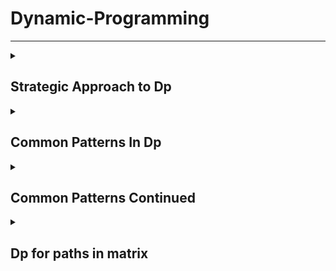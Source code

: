 # Dynamic-Programming

***
<details>
  <summary markdown="span"><strong><h2>Strategic Approach to Dp</h2></strong> </summary>

<details>
  <summary markdown="span">Framework for DP Problems </summary>

<h5> Framework for DP Problems<h5>
In this section, we're going to talk about a framework for solving DP problems. This framework is applicable to nearly every DP problem and provides a clear step-by-step approach to developing DP algorithms.

> For this article's explanation, we're going to use the problem [Climbing Stairs](https://leetcode.com/problems/climbing-stairs/) as an example, with a top-down (recursive) implementation. Take a moment to read the problem description and understand what the problem is asking.

Before we start, we need to first define a term: **state**. In a DP problem, a state is a set of variables that can sufficiently describe a scenario. These variables are called state variables, and we only care about relevant ones. For example, to describe every scenario in Climbing Stairs, there is only 1 relevant state variable, the current step we are on. We can denote this with an integer \text{i}i. If \text{i = 6}i = 6, that means that we are describing the state of being on the 6th step. Every unique value of \text{i}i represents a unique state.

> You might be wondering what "relevant" means here. Picture this problem in real life: you are on a set of stairs, and you want to know how many ways there are to climb to say, the 10th step. We're definitely interested in what step you're currently standing on. However, we aren't interested in what color your socks are. You could certainly include sock color as a state variable. Standing on the 8th step wearing green socks is a different state than standing on the 8th step wearing red socks. However, changing the color of your socks will not change the number of ways to reach the 10th step from your current position. Thus the color of your socks is an **irrelevant** variable. In terms of figuring out how many ways there are to climb the set of stairs, the only relevant variable is what stair you are currently on.



#### The Framework
To solve a DP problem, we need to combine 3 things:

1. **A function or data structure that will compute/contain the answer to the problem for every given state.**

For Climbing Stairs, let's say we have an function \text{dp}dp where \text{dp(i)}dp(i) returns the number of ways to climb to the i^{th}i 
th
  step. Solving the original problem would be as easy as \text{return dp(n)}return dp(n).

How did we decide on the design of the function? The problem is asking "How many distinct ways can you climb to the top?", so we decide that the function will represent how many distinct ways you can climb to a certain step - literally the original problem, but generalized for a given state.

> Typically, top-down is implemented with a recursive function and hash map, whereas bottom-up is implemented with nested for loops and an array. When designing this function or array, we also need to decide on state variables to pass as arguments. This problem is very simple, so all we need to describe a state is to know what step we are currently on \text{i}i. We'll see later that other problems have more complex states.

2. **A recurrence relation to transition between states.**

A recurrence relation is an equation that relates different states with each other. Let's say that we needed to find how many ways we can climb to the 30th stair. Well, the problem states that we are allowed to take either 1 or 2 steps at a time. Logically, that means to climb to the 30th stair, we arrived from either the 28th or 29th stair. Therefore, the number of ways we can climb to the 30th stair is equal to the number of ways we can climb to the 28th stair plus the number of ways we can climb to the 29th stair.

The problem is, we don't know how many ways there are to climb to the 28th or 29th stair. However, we can use the logic from above to define a recurrence relation. In this case, \text{dp(i) = dp(i - 1) + dp(i - 2)}dp(i) = dp(i - 1) + dp(i - 2). As you can see, information about some states gives us information about other states.

> Upon careful inspection, we can see that this problem is actually the Fibonacci sequence in disguise! This is a very simple recurrence relation - typically, finding the recurrence relation is the most difficult part of solving a DP problem. We'll see later how some recurrence relations are much more complicated, and talk through how to derive them.

3. **Base cases, so that our recurrence relation doesn't go on infinitely.**

The equation \text{dp(i) = dp(i - 1) + dp(i - 2)}dp(i) = dp(i - 1) + dp(i - 2) on its own will continue forever to negative infinity. We need base cases so that the function will eventually return an actual number.

Finding the base cases is often the easiest part of solving a DP problem, and just involves a little bit of logical thinking. When coming up with the base case(s) ask yourself: What state(s) can I find the answer to without using dynamic programming? In this example, we can reason that there is only 1 way to climb to the first stair (1 step once), and there are 2 ways to climb to the second stair (1 step twice and 2 steps once). Therefore, our base cases are \text{dp(1) = 1}dp(1) = 1 and \text{dp(2) = 2}dp(2) = 2.

> We said above that we don't know how many ways there are to climb to the 28th and 29th stairs. However, using these base cases and the recurrence relation from step 2, we can figure out how many ways there are to climb to the 3rd stair. With that information, we can find out how many ways there are to climb to the 4th stair, and so on. Eventually, we will know how many ways there are to climb to the 28th and 29th stairs.


#### Example Implementations
Here is a basic top-down implementation using the 3 components from the framework:

<p align="center">
  <img src="images/code.jpeg" align = "center" width="500" height="200" />
</p>
Do you notice something missing from the code? We haven't memoized anything! The code above has a time complexity of O(2^n)O(2 
n
 ) because every call to \text{dp}dp creates 2 more calls to \text{dp}dp. If we wanted to find how many ways there are to climb to the 250th step, the number of operations we would have to do is approximately equal to the number of atoms in the universe.

In fact, without the memoization, this isn't actually dynamic programming - it's just basic recursion. Only after we optimize our solution by adding memoization to avoid repeated computations can it be called DP. As explained in chapter 1, memoization means caching results from function calls and then referring to those results in the future instead of recalculating them. This is usually done with a hashmap or an array.

<p align="center">
  <img src="images/Image 7-24-22 at 11.46 PM.jpg" align = "center" width="600" height="300" />
</p>

With memoization, our time complexity drops to O(n)O(n) - astronomically better, literally.

> You may notice that a hashmap is overkill for caching here, and an array can be used instead. This is true, but using a hashmap isn't necessarily bad practice as some DP problems will require one, and they're hassle-free to use as you don't need to worry about sizing an array correctly. Furthermore, when using top-down DP, some problems do not require us to solve every single subproblem, in which case an array may use more memory than a hashmap.

We just talked a whole lot about top-down, but what about bottom-up? Everything is pretty much the same, except we will start from our base cases and iterate up to our final answer. As stated before, bottom-up implementations usually use an array, so we will use an array \text{dp}dp where \text{dp[i]}dp[i] represents the number of ways to climb to the i^{th}i 
th step.

<p align="center">
  <img src="images/Image 7-24-22 at 11.50 PM.jpg" align = "center" width="600" height="300" />
</p>

> Notice that the implementation still follows the framework exactly - the framework holds for both top-down and bottom-up implementations.


#### To Summarize
With DP problems, we can use logical thinking to find the answer to the original problem for certain inputs, in this case we reason that there is 1 way to climb to the first stair and 2 ways to climb to the second stair. We can then use a recurrence relation to find the answer to the original problem for any state, in this case for any stair number. Finding the recurrence relation involves thinking about how moving from one state to another changes the answer to the problem.

This is the essence of dynamic programming. Here's a quick animation for Climbing Stairs:

<p align="center">
  <img src="images/BeFunky-collage.jpg" align = "center" />
</p>
</details>

<details>
  <summary markdown="span">Example 198 House Robber</summary>

<h5> Example 198 House Robber<h5>

> This is the first of 6 articles where we will use a framework to work through example DP problems. The framework provides a blueprint to solve DP problems, but when you are just starting to learn DP, deriving some of the logic yourself may be difficult. The objective of these articles is to talk through how to use the framework to work through each problem, and our goal is that, by the end of this, you will be able to independently tackle most DP problems using this framework.

In this article, we will be looking at the [House Robber](https://leetcode.com/problems/house-robber/) problem. In an earlier section of this explore card, we talked about how House Robber fits the characteristics of a DP problem. It's asking for the maximum of something, and our current decisions will affect which options are available for our future decisions. Let's see how we can use the framework to develop an algorithm for this problem.

1. A **function or array** that answers the problem for a given state

First, we need to decide on state variables. As a reminder, state variables should be fully capable of describing a scenario. Imagine if you had this scenario in real life - you're a robber and you have a lineup of houses. If you are at one of the houses, the only variable you would need to describe your situation is an integer - the index of the house you are currently at. Therefore, the only state variable is an integer, say i, that indicates the index of a house.

> If the problem had an added constraint such as "you are only allowed to rob up to k houses", then \text{k}k would be another necessary state variable. This is because being at, say house 4 with 3 robberies left is different than being at house 4 with 5 robberies left.

> You may be wondering - why don't we include a state variable that is a boolean indicating if we robbed the previous house or not? We certainly could include this state variable, but we can develop our recurrence relation in a way that makes it unnecessary. Building an intuition for this is difficult at first, but it becomes easier with practice.

The problem is asking for "the maximum amount of money you can rob". Therefore, we would use either a function \text{dp(i)}dp(i) that returns the maximum amount of money you can rob up to and including house \text{i}i, or an array \text{dp}dp where \text{dp[i]}dp[i] represents the maximum amount of money you can rob up to and including house \text{i}i.

This means that after all the subproblems have been solved, \text{dp[i]}dp[i] and \text{dp(i)}dp(i) both return the answer to the original problem for the subarray of \text{nums}nums that spans 00 to \text{i}i inclusive. To solve the original problem, we will just need to return \text{dp[nums.length - 1]}dp[nums.length - 1] or \text{dp(nums.length - 1)}dp(nums.length - 1), depending if we do bottom-up or top-down.

2. A **recurrence relation** to transition between states

> For this part, let's assume we are using a top-down (recursive function) approach. Note that the top-down approach is closer to our natural way of thinking and it is generally easier to think of the recurrence relation if we start with a top-down approach.

Next, we need to find a recurrence relation, which is typically the hardest part of the problem. For any recurrence relation, a good place to start is to think about a general state (in this case, let's say we're at the house at index \text{i}i), and use information from the problem description to think about how other states relate to the current one.

If we are at some house, logically, we have 2 options: we can choose to rob this house, or we can choose to not rob this house.
  1. If we decide not to rob the house, then we don't gain any money. Whatever money we had from the previous house is how much money we will have at this house - which is \text{dp(i - 1)}dp(i - 1).
  2. If we decide to rob the house, then we gain \text{nums[i]}nums[i] money. However, this is only possible if we did not rob the previous house. This means the money we had when arriving at this house is the money we had from the previous house without robbing it, which would be however much money we had 2 houses ago, \text{dp(i - 2)}dp(i - 2). After robbing the current house, we will have \text{dp(i - 2) + nums[i]}dp(i - 2) + nums[i] money.
From these two options, we always want to pick the one that gives us maximum profits. Putting it together, we have our recurrence relation: \text{dp(i)} = \max(\text{dp(i - 1), dp(i - 2) + nums[i]})dp(i)=max(dp(i - 1), dp(i - 2) + nums[i]) .

3. **Base cases**

The last thing we need is base cases so that our recurrence relation knows when to stop. The base cases are often found from clues in the problem description or found using logical thinking. In this problem, if there is only one house, then the most money we can make is by robbing the house (the alternative is to not rob the house). If there are only two houses, then the most money we can make is by robbing the house with more money (since we have to choose between them). Therefore, our base cases are:

  1. \text{dp(0) = nums[0]}dp(0) = nums[0]
  2. \text{dp(1)} = \max( \text{nums[0], nums[1]})dp(1)=max(nums[0], nums[1])


#### Top-down Implementation
Now that we have established all 3 parts of the framework, let's put it together for the final result. Remember: we need to memoize the function!

<p align="center">
  <img src="images/house robber top-down.jpg" align = "center" width="600" height="300" />
</p>


#### Bottom-up Implementation
Here's the bottom-up approach: everything is the same, except that we use an array instead of a hash map and we iterate using a for-loop instead of using recursion.

<p align="center">
  <img src="images/house robber bottom-up.jpg" align = "center"  width="600" height="300"/>
</p>

For both implementations, the time and space complexity is O(n)O(n). We'll talk about time and space complexity of DP algorithms in depth at the end of this chapter. Here's an animation that shows the algorithm in action:

<p align="center">
  <img src="images/house robber animation.jpg" align = "center" />
</p>



  </details>

<details>
  <summary markdown="span">Multidimensional DP</summary>

<h5> Multidimensional DP<h5>


The dimensions of a DP algorithm refer to the number of state variables used to define each state. So far all the algorithms we have looked at required only one state variable - therefore they are one-dimensional. In this section, we're going to talk about problems that require multiple dimensions.
Typically, the more dimensions a DP problem has, the more difficult it is to solve. Two-dimensional problems are common, and sometimes a problem might even require five dimensions. The good news is, the framework works regardless of the number of dimensions.
The following are common things to look out for in DP problems that require a state variable:

1. An index along with some input. This is usually used if an input is given as an array or string. This has been the sole state variable for all the problems that we've looked at so far, and it has represented the answer to the problem if the input was considered only up to that index - for example, if the input is 
nums = [0, 1, 2, 3, 4, 5, 6], then dp(4) would represent the answer to the problem for the input nums = [0, 1, 2, 3, 4].
2. A second index along with some input. Sometimes, you need two index state variables, say i and j. In some questions, these variables represent the answer to the original problem if you considered the input starting at index i and ending at index j. Using the same example above, dp(1, 3) would solve the problem for the input nums = [1, 2, 3], if the original input was [0, 1, 2, 3, 4, 5, 6].
3. Explicit numerical constraints given in the problem. For example, "you are only allowed to complete k transactions", or "you are allowed to break up to k obstacles", etc.
4. Variables that describe statuses in a given state. For example "true if currently holding a key, false if not", "currently holding k packages" etc.
5. Some sort of data like a tuple or bitmask used to indicate things being "visited" or "used". For example, "bitmask is a mask where the i^{th}bit indicates if the i^{th} city has been visited". Note that mutable data structures like arrays cannot be used - typically, only immutable data structures like numbers and strings can be hashed, and therefore memoized.

Multi-dimensional problems make us think harder about deciding what our function or array will represent, as well as what the recurrence relation should look like. In the next article, we'll walk through another example using the framework with a 2D DP problem.

### Top-down to Bottom-up

As we've said in the previous chapter, usually a top-down algorithm is easier to implement than the equivalent bottom-up algorithm. With that being said, it is useful to know how to take a completed top-down algorithm and convert it to bottom-up. There's a number of reasons for this: first, in an interview, if you solve a problem with top-down, you may be asked to rewrite your solution in an iterative manner (using bottom-up) instead. Second, as we mentioned before, bottom-up usually is more efficient than top-down in terms of runtime.

#### Steps to convert top-down into bottom-up

1. Start with a completed top-down implementation.

2. Initialize an array dp that is sized according to your state variables. For example, let's say the input to the problem was an array nums and an integer k that represents the maximum number of actions allowed. Your array dp would be 2D with one dimension of length nums.length and the other of length k. The values should be initialized as some default value opposite of what the problem is asking for. For example, if the problem is asking for the maximum of something, set the values to negative infinity. If it is asking for the minimum of something, set the values to infinity.

3. Set your base cases, same as the ones you are using in your top-down function. Recall in House Robber, 
dp(0) = nums[0] and dp(1) = max(nums[0], nums[1]). In bottom-up, dp[0] = nums[0] and dp[1] = max(nums[0], nums[1]).

4. Write a for-loop(s) that iterate over your state variables. If you have multiple state variables, you will need nested for-loops. These loops should start iterating from the base cases.

5. Now, each iteration of the inner-most loop represents a given state, and is equivalent to a function call to the same state in top-down. Copy the logic from your function into the for-loop and change the function calls to accessing your array. All dp(...) changes into dp[...].

We're done! dp is now an array populated with the answer to the original problem for all possible states. Return the answer to the original problem, by changing return dp(...) to return dp[...].

Let's try a quick example using the House Robber code from before. Here's a completed top-down solution:

<p align="center">
  <img src="images/Screen Shot 2022-07-25 at 10.51.29 AM.png" align = "center"  width="600" height="300"/>
</p>

First, we initialize an array dp sized according to our state variables. Our only state variable is 
i which can take n values.

<p align="center">
  <img src="images/Screen Shot 2022-07-25 at 10.51.40 AM.png" align = "center"  width="600" height="100"/>
</p>


Second, we should set our base cases. dp[0] = nums[0] and dp[1] = max(nums[0], nums[1]). To avoid index out of bounds, we should also just return 
nums[0] if theres only one house.

<p align="center">
  <img src="images/Screen Shot 2022-07-25 at 10.51.48 AM.png" align = "center"  width="600" height="250"/>
</p>

Next, write a for-loop to iterate over the state variables, starting from the base cases.
<p align="center">
  <img src="images/Screen Shot 2022-07-25 at 10.52.06 AM.png" align = "center"  width="600" height="250"/>
</p>


Lastly, copy the recurrence relation over from the top-down solution and put it in the for-loop. Return 
dp[n - 1].
<p align="center">
  <img src="images/Screen Shot 2022-07-25 at 10.52.15 AM.png" align = "center"  width="600" height="250"/>
</p>
  </details>
<details>
  <summary markdown="span">Example 1770 Maximum Score from Performing Multiplication Operations</summary>

<h5>Example 1770 Maximum Score from Performing Multiplication Operations<h5>

> For this problem, we will again start by looking at a top-down approach.
In this article, we're going to be looking at the problem [Maximum Score from Performing Multiplication Operations](https://leetcode.com/problems/maximum-score-from-performing-multiplication-operations/). We can tell this is a DP problem because it is asking for a maximum score, and every time we choose to use a number from nums, it affects all future possibilities. Let's solve this problem with the framework:

1. A function or array that answers the problem for a given state

> In the following discussion, we will use 0-index, since it is more convienient for thinking and coding.

Since we're doing top-down, we need to decide on two things for our function dp. What state variables we need to pass to it, and what it will return. We are given two input arrays: nums and multipliers. The problem says we need to do m operations, and on the ith operation, we gain score equal to multipliers[i] times a number from either the left or right end of nums, which we remove after the operation. That means we need to know 3 things for each operation:

  1. How many operations have we done so far; this tells us what number from multipliers we will be using?
  2. The index of the leftmost number remaining in nums.
  3. The index of the rightmost number remaining in nums.
 
We can use one state variable, i, to indicate how many operations we have done so far, which means multipliers[i] is the current multiplier to be used. For the leftmost number remaining in nums, we can use another state variable, left, that indicates how many left operations we have done so far. If we have done, say 3 left operations, if we were to do another left operation we would use nums[3]. We can say the same thing for the rightmost remaining number - let's use a state variable right that indicates how many right operations we have done so far.

It may seem like we need all 3 of these state variables, but we can formulate an equation for one of them using the other two. If we know how many elements we have picked from the leftside, left, and we know how many elements we have picked in total,i, then we know that we must have picked i - left elements from the rightside. The original length of nums is n, which means the index of the rightmost element is right = n - 1 - (i - left). Therefore, we only need 2 state variables: i and left, and we can calculate right inside the function.

Now that we have our state variables, what should our function return? The problem is asking for the maximum score from some number of operations, so let's have our function dp(i, left) return the maximum possible score if we have already done i total operations and used left numbers from the left side. To answer the original problem, we should return dp(0, 0).

<p align="center">
  <img src="images/Screen Shot 2022-07-25 at 11.03.18 AM.png" align = "center"  width="600" height="250"/>
</p>

<p align="center">
  <img src="images/Screen Shot 2022-07-25 at 11.03.26 AM.png" align = "center"  width="600" height="250"/>
</p>

<p align="center">
  <img src="images/Screen Shot 2022-07-25 at 11.03.35 AM.png" align = "center"  width="600" height="250"/>
</p>

2. A recurrence relation to transition between states

At each state, we have to perform an operation. As stated in the problem description, we need to decide whether to take from the left end (
nums[left]) or the right end (nums[right]) of the current nums. Then we need to multiply the number we choose by multipliers[i], add this value to our score, and finally remove the number we chose from nums. For implementation purposes, "removing" a number from nums means incrementing our state variables 
i and left so that they point to the next two left and right numbers.

Let mult=multipliers[i] and right = nums.length - 1 - (i - left). The only decision we have to make is whether to take from the left or right of nums.

* If we choose left, we gain mult⋅nums[left] points from this operation. Then, the next operation will occur at (i + 1, left + 1). i gets incremented at every operation because it represents how many operations we have done, and left gets incremented because it represents how many left operations we have done. Therefore, our total score is mult⋅nums[left] + dp(i + 1, left + 1).
* If we choose right, we gain mult⋅nums[right] points from this operation. Then, the next operation will occur at (i + 1, left). Therefore, our total score is mult⋅nums[right] + dp(i + 1, left).
Since we want to maximize our score, we should choose the side that gives more points. This gives us our recurrence relation:

dp(i, left)=max(mult⋅nums[left]+dp(i + 1, left + 1), mult⋅nums[right]+dp(i + 1, left))

Where mult⋅nums[left]+dp(i + 1, left + 1) represents the points we gain by taking from the left end of nums plus the maximum points we can get from the remaining nums array and mult⋅nums[right]+dp(i + 1, left) represents the points we gain by taking from the right end of nums plus the maximum points we can get from the remaining nums array.

3. Base cases

The problem statement says that we need to perform m operations. When i equals m, that means we have no operations left. Therefore, we should return 0.



#### Top-down Implementation

Let's put the 3 parts of the framework together for a solution to the problem.

Protip: for Python, the [functools](https://docs.python.org/3/library/functools.html) module provides super handy tools that automatically memoize a function for us. We're going to use the @lru_cache decorator in the Python implementation.

> If you find yourself needing to memoize a function in an interview and you're using Python, check with your interviewer if using modules like functools is OK.
This particular problem happens to have very tight time limits. For Java, instead of using a hashmap for the memoization, we will use a 2D array. For Python, we're going to limit our cache size to 2000.

<p align="center">
  <img src="images/BeFunky-collage (2).jpg" align = "center"  width="800" height="500"/>
</p>


#### Bottom-up Implementation

In the bottom-up implementation, the array works the same way as the function from top-down. dp[i][left] represents the max score possible if i operations have been performed and left operations have been performed.

Earlier in the explore card, we learned that while bottom-up is typically faster than top-down, it is often harder to implement. This is because the order in which we iterate needs to be precise. You'll see in the implementations below that we use the same math to calculate right, and the same recurrence relation but we need to iterate backwards starting from m (because the base case happens when i equals m). We also need to initialize dp with one extra row so that we don't go out of bounds in the first iteration of the outer loop.

<p align="center">
  <img src="images/Screen Shot 2022-07-25 at 11.11.04 AM.png" align = "center"  width="600" height="300"/>
</p>

The time and space complexity of both implementations is O(m^2) where m is the length of multipliers. We will talk about more in depth about time and space complexity at the end of this chapter.
  </details>
  
 <details>
  <summary markdown="span">Time and Space Complexity</summary>

  <h5> Time and Space Complexity<h5>

  Finding the time and space complexity of a dynamic programming algorithm may sound like a daunting task. However, this task is usually not as difficult as it sounds. Furthermore, justifying the time and space complexity in an explanation is relatively simple as well. One of the main points with DP is that we never repeat calculations, whether by tabulation or memoization, we only compute a state once. Because of this, the time complexity of a DP algorithm is directly tied to the number of possible states.

  If computing each state requires F time, and there are n possible states, then the time complexity of a DP algorithm is O(n⋅F). With all the problems we have looked at so far, computing a state has just been using a recurrence relation equation, which is O(1). Therefore, the time complexity has just been equal to the number of states. To find the number of states, look at each of your state variables, compute the number of values each one can represent, and then multiply all these numbers together.

  Let's say we had 3 state variables: i, k, and holding for some made up problem. i is an integer used to keep track of an index for an input array nums, 
  k is an integer given in the input which represents the maximum actions we can do, and holding is a boolean variable. What will the time complexity be for a DP algorithm that solves this problem? Let n = nums.length and K be the maximum actions possible given in the input. i can be from 0 to 
  nums.length, k can be from 0 to K, and holding }can be true or false. Therefore, there are n⋅K⋅2 states. If computing each state is O(1), then the time complexity will be O(n⋅K⋅2)=O(n⋅K).

  Whenever we compute a state, we also store it so that we can refer to it in the future. In bottom-up, we tabulate the results, and in top-down, states are memoized. Since we store states, the space complexity is equal to the number of states. That means that in problems where calculating a state is O(1), the time and space complexity are the same. In many DP problems, there are optimizations that can improve both complexities - we'll talk about this later.
  </details>
</details>
 
   
   
   
   
   
   
   
   
   
<details>
  <summary markdown="span"><strong><h2>Common Patterns In Dp</h2></strong> </summary>
<details>
  <summary markdown="span"><strong>Iteration in the recurrence relation</strong></summary>
          In all the problems we have looked at so far, the recurrence relation is a static equation - it never changes. Recall Min Cost Climbing Stairs. The recurrence relation was:
dp(i)=min(dp(i - 1) + cost[i - 1], dp(i - 2) + cost[i - 2])

because we are only allowed to climb 1 or 2 steps at a time. What if the question was rephrased so that we could take up to 
k steps at a time? The recurrence relation would become dynamic - it would be:
dp(i)=min(dp(j) + cost[j]) for all (i - k)≤j<i

We would need iteration in our recurrence relation.

This is a common pattern in DP problems, and in this chapter, we're going to take a look at some problems using the framework where this pattern is applicable. While iteration usually increases the difficulty of a DP problem, particularly with bottom-up implementations, the idea isn't too complicated. Instead of choosing from a static number of options, we usually add a for-loop to iterate through a dynamic number of options and choose the best one.


</details>
  
<details>
  <summary markdown="span"><strong>Example 1335 Minimum Difficulty of a Job Schedul</strong> </summary>
  
  
>  We'll start with a top-down approach.


In this article, we'll be using the framework to solve [Minimum Difficulty of a Job Schedule](https://leetcode.com/problems/minimum-difficulty-of-a-job-schedule/). We can tell this is a problem where Dynamic Programming can be used because we are asked for the minimum of something, and deciding how many jobs to do on a given day affects the jobs we can do on all future days. Let's start solving:

1. A function that answers the problem for a given state

Let's first decide on state variables. What decisions are there to make, and what information do we need to make these decisions? Reading the problem description carefully, there are d total days, and on each day we need to complete some number of jobs. By the end of the d days, we must have finished all jobs (in the given order). Therefore, we can see that on each day, we need to decide how many jobs to take.

* Let's use one state variable i, where i is the index of the first job that will be done on the current day.

* Let's use another state variable day, where day indicates what day it currently is.

The problem is asking for the minimum difficulty, so let's have a function dp(i, day) that returns the minimum difficulty of a job schedule which starts on the ith job and day. To solve the original problem, we will just return dp(0, 1), since we start on the first day with no jobs done yet.
  
<p align="center">
  <img src="images/Screen Shot 2022-07-26 at 6.50.51 AM.png" align = "center"  width="600" height="200"/>
</p>
  
<p align="center">
  <img src="images/Screen Shot 2022-07-26 at 6.51.00 AM.png" align = "center"  width="600" height="200"/>
</p>

2. A recurrence relation to transition between states

At each state, we are on day and need to do job i. Then, we can choose to do a few more jobs. How many more jobs are we allowed to do? The problem says that we need to do at least one job per day. This means we must leave at least d - day jobs so that all the future days have at least one job that can be scheduled on that day. If n is the total number of jobs, jobDifficulty.length, that means from any given state (i, day), we are allowed to do the jobs from index i up to but not including index n - (d - day).

We should try all the options for a given day - try doing only one job, then two jobs, etc. until we can't do any more jobs. The best option is the one that results in the easiest job schedule.

The difficulty of a given day is the most difficult job that we did that day. Since the jobs have to be done in order, if we are trying all the jobs we are allowed to do on that day (iterating through them), then we can use a variable hardest to keep track of the difficulty of the hardest job done today. If we choose to do jobs up to the jth job (inclusive), where i≤j<n - (d - day) (as derived above), then that means on the next day, we start with the 
(j+1)th job. Therefore, our total difficulty is hardest + dp(j + 1, day + 1). This gives us our scariest recurrence relation so far: 

dp(i, day) = min(hardest + dp(j + 1, day + 1)) for all i≤j<n - (d - day),where 
  
hardest = max(jobDifficulty[k]) for all i≤k≤j.

The codified recurrence relation is a scary one to look at for sure. However, it is easier to understand when we break it down bit by bit. On each day, we try all the options - do only one job, then two jobs, etc. until we can't do any more (since we need to leave some jobs for future days). 
hardest is the hardest job we do on the current day, which means it is also the difficulty of the current day. We add hardest to the next state which is the next day, starting with the next job. After trying all the jobs we are allowed to do, choose the best result.
  
<p align="center">
  <img src="images/BeFunky-collage (3).jpg" align = "center"/>
</p>  

3. Base cases

Despite the recurrence relation being complicated, the base cases are much simpler. We need to finish all jobs in d days. Therefore, if it is the last day 
(day == d), we need to finish up all the remaining jobs on this day, and the total difficulty will just be the largest number in jobDifficulty on or after index i.

if day == d then return the maximum job difficulty between job i and the end of the array (inclusive).

We can precompute an array hardestJobRemaining where hardestJobRemaining[i] represents the difficulty of the hardest job on or after day i, so that this base case is handled in constant time.

Additionally, if there are more days than jobs (n < d), then it is impossible to do at least one job each day, and per the problem description, we should return -1. We can check for this case at the very start.



#### Top-down Implementation

Let's combine these 3 parts for a top-down implementation. Again, we will use [functools](https://docs.python.org/3/library/functools.html) in Python, and a 2D array in Java for memoization. In the Python implementation, we are passing None to lru_cache which means the cache size is not limited. We are doing this because the number of states that will be re-used in this problem is large, and we don't want to evict a state early and have to re-calculate it.

<p align="center">
  <img src="images/top-down.jpg" align = "center" align = "center"  width="800" height="1000"/>
</p>  



#### Bottom-up Implementation

With bottom-up, we now use a 2D array where dp[i][day] represents the minimum difficulty of a job schedule that starts on day and job i. It depends on the problem, but the bottom-up code generally has a faster runtime than its top-down equivalent. However, as you can see from the code, it looks like it is more challenging to implement. We need to first tabulate the base case and then work backwards from them using nested for loops.

The for-loops should start iterating from the base cases, and there should be one for-loop for each state variable. Remember that one of our base cases is that on the final day, we need to complete all jobs. Therefore, our for-loop iterating over day should iterate from the final day to the first day. Then, our next for-loop for i should conform to the restraints of the problem - we need to do at least one job per day.

<p align="center">
  <img src="images/BeFunky-collage (4).jpg" align = "center" align = "center"  width="600" height="500"/>
</p> 

Here's an animation showing the algorithm in action:

<p align="center">
  <img src="images/BeFunky-collage (5).jpg" align = "center" align = "center"  width="800" height="500"/>
</p> 

<p align="center">
  <img src="images/10-18.jpg" align = "center" align = "center"  width="800" height="500"/>
</p> 
  
<p align="center">
  <img src="images/19-27.jpg" align = "center" align = "center"  width="800" height="500"/>
</p>
  
<p align="center">
  <img src="images/28-30.jpg" align = "center" align = "center"/>
</p> 
  
  
The time and space complexity of these algorithms can be quite tricky, and as in this example, there are sometimes slight differences between the top-down and bottom-up complexities.

Let's start with the bottom-up space complexity, because it follows what we learned in the previous chapter about finding time and space complexity. For this problem, the number of states is n⋅d. This means the space complexity is O(n⋅d) as our dp table takes up that much space.

The top-down algorithm's space complexity is actually a bit better. In top-down, when we memoize results with a hashtable, the hashtable's size only grows when we visit a state and calculate the answer for it. Because of the restriction of needing to complete at least one task per day, we don't actually need to visit all n⋅d states. For example, if there were 10 jobs and 5 days, then the state (9, 2) (starting the final job on the second day) is not reachable, because the 3rd, 4th, and 5th days wouldn't have a job to complete. This is true for both implementations and is enforced by our for-loops, and as a result, we only actually visit d⋅(n−d) states. This means the space complexity for top-down is O(d⋅(n−d)). This is one advantage that top-down can have over bottom-up. With the bottom-up implementation, we can't really avoid allocating space for n⋅d states because we are using a 2D array.

The time complexity for both algorithms is more complicated. As we just found out, we only actually visit d⋅(n−d) states. At each state, we go through a for-loop (with variable j) that iterates on average (n−d)/2 times. This means our time complexity for both algorithms is O(d⋅(n−d)^2).

To summarize:

Time complexity (both algorithms): 
O(d⋅(n−d)^2)

Space complexity (top-down): O((n−d)⋅d)

Space complexity (bottom-up): O(n⋅d)

> While the theoretical space complexity is better with top-down, practically speaking, the 2D array is more space-efficient than a hashmap, and the difference in space complexities here doesn't justify saying that top-down will use less space than bottom-up.
</details>
  
<details>
   <summary markdown="span"><strong>Example 139 Word Break</strong></summary>
In this article, we'll use the framework to solve Word Break. So far, in this card, this is the most unique and perhaps the most difficult problem to see that dynamic programming is a viable approach. This is because, unlike all of the previous problems, we will not be working with numbers at all. When a question asks, "is it possible to do..." it isn't necessarily a dead giveaway that it should be solved with DP. However, we can see that in this question, the order in which we choose words from wordDict is important, and a greedy strategy will not work.

> Recall back in the first chapter, we said that a good way to check if a problem should be solved with DP or greedy is to first assume that it can be solved greedily, then try to think of a counterexample.
  
Let's say that we had s= "abcdef" and wordDict = [ "abcde", "ef", "abc", "a", "d"]. A greedy algorithm (picking the longest substring available) will not be able to determine that picking "abcde" here is the wrong decision. Likewise, a greedy algorithm (picking the shortest substring available) will not be able to determine that picking "a" first is the wrong decision.

With that being said, let's develop a DP algorithm using our framework:

> For this problem, we'll look at bottom-up first.
1. An array that answers the problem for a given state

Despite this problem being unlike the ones we have seen so far, we should still stick to the ideas of the framework. In the article where we learned about multi-dimensional dynamic programming, we talked about how an index variable, usually denoted i is typically used in DP problems where the input is an array or string. All the problems that we have looked at up to this point reflect this.

* With this in mind, let's use a state variable i, which keeps track of which index we are currently at in s.

* Do we need any other state variables? The other input is wordDict - however, it says in the problem that we can reuse words from wordDict as much as we want. Therefore, a state variable isn't necessary because wordDict and what we can do with it never changes. If the problem was changed so that we can only use a word once, or say k times, then we would need extra state variables to know what words we are allowed to use at each state.

In all the past problems, we had a function dp return the answer to the original problem for some state. We should try to do the same thing here. The problem is asking, is it possible to create s by combining words in wordDict. So, let's have an array dp where dp[i] represents if it is possible to build the string s up to index i from wordDict. To answer the original problem, we can return dp[s.length - 1] after populating dp.

2. A recurrence relation to transition between states

At each index i, what criteria determines if dp[i] is true? First, a word from wordDict needs to be able to end at index i. In terms of code, this means that there is some word from wordDict that matches the substring of s that starts at index i - word.length + 1 and ends at index i.

We can iterate through all states of i from 0 up to but not including s.length, and at each state, check all the words in wordDict for this criteria. For each word in wordDict, if s from index i - word.length + 1 to i is equal to word, that means word ends at i. However, this is not the sole criteria.

Remember, we are forming s by adding words together. That means, if a word meets the first criteria and we want to use it in a solution, we would add it on top of another string. We need to make sure that the string before it is also formable. If word meets the first criteria, it starts at index i - word.length + 1. The index before that is i - word.length, and the second criteria is that s up to this index is also formable from wordDict. This gives us our recurrence relation:

dp(i) = true if s.substring(i - word.length + 1, i + 1) == word and dp[i - word.length] == true for any word in wordDict, otherwise false


<p align="center">
  <img src="images/Screen Shot 2022-07-29 at 5.59.45 PM.png" align = "center"/>
</p> 

<p align="center">
  <img src="images/Screen Shot 2022-07-29 at 5.59.52 PM.png" align = "center"/>
</p> 
  
<p align="center">
  <img src="images/Screen Shot 2022-07-29 at 5.59.58 PM.png" align = "center"/>
</p> 




In summary, the criteria is:

1. A word from wordDict can end at the current index i.

2. If that word is to end at index i, then it starts at index i - word.length + 1. The index before that i - word.length should also be formable from wordDict.

3. Base cases

The base case for this problem is another simple one. The first word used from wordDict starts at index 0, which means we would need to check dp[-1] for the second criteria, which is out of bounds. To fix this, we say that the second criteria can also be satisfied by i == word.length - 1.



#### Bottom-up Implementation

<p align="center">
  <img src="images/Screen Shot 2022-07-29 at 6.00.13 PM.png" align = "center"/>
</p> 



#### Top-down Implementation

In the top-down approach, we can check for the base case by returning true if i < 0. In Java, we will memoize by using a -1 to indicate that the state is unvisited, 0 to indicate false, and 1 to indicate true.

<p align="center">
  <img src="images/Top-down Implementation.jpg" align = "center"/>
</p>                                                                                    

Let's say that n = s.length, k = wordDict.length, and L is the average length of the words in wordDict. While the space complexity for this problem is the same as the number of states n, the time complexity is much worse. At each state i, we iterate through wordDict and splice s to a new string with average length L. This gives us a time complexity of O(n⋅k⋅L).


</details>
   
   
<details>
  <summary markdown="span"><strong>State Transition by Inaction</strong></summary>  
This is a small pattern that occasionally shows up in DP problems. Here, "doing nothing" refers to two different states having the same value. We're calling it "doing nothing" because often the way we arrive at a new state with the same value as the previous state is by "doing nothing" (we'll look at some examples soon). Of course, a decision making process needs to coexist with this pattern, because if we just had all states having the same value, the problem wouldn't really make sense (dp(i) = dp(i - 1)?) It is just that if we are trying to maximize or minimize a score for example, sometimes the best option is to "do nothing", which leads to two states having the same value. The actual recurrence relation would look something like 
  
dp(i, j) = max(dp(i - 1, j), ...).

Usually when we "do nothing", it is by moving to the next element in some input array (which we usually use i as a state variable for). As mentioned above, this will be part of a decision making process due to some restriction in the problem. For example, think back to House Robber: we could choose to rob or not rob each house we were at. Sometimes, not robbing the house is the best decision (because we aren't allowed to rob adjacent houses), then 
  
dp(i) = dp(i - 1).

In the next article, we'll use the framework to solve a problem with this pattern.
</details>
  
<details>
 <summary markdown="span"><strong>Example 188 Best Time to Buy and Sell Stock IV</strong></summary>
  
> For this one, we're back to starting with top-down.
  
In this article, we'll be using the framework to solve Best Time to Buy and Sell Stock IV. This problem is rated as "hard" and may seem daunting at first, but with the framework, the logic behind solving this problem is very intuitive. We'll also make use of the pattern of "doing nothing". Like usual, let's use the framework to develop an algorithm:

1. A function that answers the problem for a given state

What information do we need at each state/decision?

We need to know what day it is (so we can look up the current price of the stock), and we need to know how many transactions we have left. These two are directly related to the input.

The note in the problem description says that we cannot engage in multiple transactions at the same time. This means that at any moment, we are either holding one unit of stock or not holding any stock. We should have a state variable that indicates if we are currently holding stock. This variable is fine as a boolean, but for caching purposes, let's use an integer alternating between 0 and 1 (0 means not holding, 1 means holding).

To summarize, we have 3 state variables:
  1. i, which represents we are on the ith day. The current price of the stock is prices[i].
  2. transactionsRemaining, which represents how many transactions we have left. This number goes down by 1 whenever we sell a stock.
  3. holding, which is equal to 0 if we are not holding a stock, and 1 if we are holding a stock. If holding is 0, we have the option to buy a stock. Otherwise, we have the option to sell a stock.

The problem is asking for a maximum achievable profit. Therefore, let's have a function dp where dp(i, transactionsRemaining, holding) returns the maximum achievable profit starting from the ith day with transactionsRemaining transactions remaining, and holding indicating if we start with a stock or not. To answer the original problem, we would return dp(0, k, 0), as we start on day 0 with k transactions remaining and not holding a stock.

2. A recurrence relation to transition between states

At each state, we need to make a decision that depends on what holding is. Let's split it up and look at our options one at a time:

* If we are holding stock, we have two options. We can sell, or not sell. If we choose to sell, we gain prices[i] money, and the next state will be 
(i + 1, transactionsRemaining - 1, 0). This is because it is the next day (i + 1), we lose a transaction as we completed one by selling (transactionsRemaining - 1), and we are no longer holding a stock (0). In total, our profit is prices[i] + dp(i + 1, transactionsRemaining - 1, 0). If we choose not to sell and do nothing, then we just move onto the next day with the same number of transactions, while still holding the stock. Our profit is 
dp(i + 1, transactionsRemaining, holding).

* If we are not holding stock, we have two options. We can buy, or not buy. If we choose to buy, we lose prices[i] money, and the next state will be 
(i + 1, transactionsRemaining, 1). This is because it is the next day, we have the same number of transactions because transactions are only completed on selling, and we now hold a stock. In total, our profit is -prices[i] + dp(i + 1, transactionsRemaining, 1). If we choose not to buy and do nothing, then we just move onto the next day with the same number of transactions, while still not having stock. Our profit is dp(i + 1, transactionsRemaining, holding).

> Note that you could also set up the solution so that transactions are completed upon buying a stock instead.
Of course, we always want to make the best decision. We can see that in both scenarios, doing nothing is the same - dp(i + 1, transactionsRemaining, holding). Therefore, we have a recurrence relation of:

dp(i, transactionsRemaining, holding) = max(doNothing, sellStock) if holding == 1 otherwise max(doNothing, buyStock)

Where,
doNothing = dp(i + 1, transactionsRemaining, holding),
sellStock = prices[i] + dp(i + 1, transactionsRemaining - 1, 0), and
buyStock = -prices[i] + dp(i + 1, transactionsRemaining, 1).

<p align="center">
  <img src="images/Screen Shot 2022-07-29 at 6.42.29 PM.png" align = "center"/>
</p>   

3. Base cases

Both base cases are very simple for this problem. If we are out of transactions (transactionsRemaining = 0), then we should immediately return 0 as we cannot make any more money. If the stock is no longer on the market (i = prices.length), then we should also return 0, as we cannot make any more money.



#### Top-down Implementation

<p align="center">
  <img src="images/exam 188 Top-down Implementation.jpg" align = "center"/>
</p>  


#### Bottom-up Implementation

<p align="center">
  <img src="images/Screen Shot 2022-07-29 at 6.43.07 PM.png" align = "center"/>
</p>  


Again, the recurrence relation is the same with top-down, but we need to be careful about how we configure our for loops. The base cases are automatically handled because the dp array is initialized with all values set to 0. For iteration direction and order, remember with bottom-up we start at the base cases. Therefore we will start iterating from the end of the input and with only 1 transaction remaining.


The time and space complexity of this problem for both implementations is the number of states since the recurrence relation is just a constant time formula. If n = prices.length, then this means the time and space complexity is O(n⋅k⋅2)=O(n⋅k).
</details>
  
 </details>
   
<details>
  <summary markdown="span"><strong><h2>Common Patterns Continued</h2></strong> </summary>
<details>
  <summary markdown="span"><strong>State Reduction</strong> </summary>
  In an earlier chapter when we used the framework to solve Maximum Score from Performing Multiplication Operations, we mentioned that we could use 2 state variables instead of 3 because we could derive the information the 3rd one would have given us from the other 2. By doing this, we greatly reduced the number of states (as we learned earlier, the number of states is the product of the number of values each state variable can take). In most cases, reducing the number of states will reduce the time and space complexity of the algorithm.

This is called state reduction, and it is applicable for many DP problems, including a few that we have already looked at. State reduction usually comes from a clever trick or observation. Sometimes, as is in the case of Maximum Score from Performing Multiplication Operations, state reduction can result in lower time and space complexity. Other times, only the space complexity will be improved while the time complexity remains the same.

State reduction can also be achieved in the recurrence relation. Recall when we looked at House Robber. Only one state variable was used, i, which indicates what house we are currently at. An alternative way to solve the problem would be adding an extra boolean state variable prev that indicates if we robbed the previous house or not, and that would look something like this:
<img width="805" alt="Screen Shot 2022-07-29 at 7 12 37 PM" src="https://user-images.githubusercontent.com/78860039/181767847-858a2400-a118-445e-a315-34ff3233ee2c.png">


However, we mentioned in the House Robber article: "We certainly could include this state variable, but we can develop our recurrence relation in a way that makes it unnecessary.". By using a clever recurrence relation and base case, we avoided the need for the extra state variable which reduces the number of states by a factor of 2.

> Note: state reductions for space complexity usually only apply to bottom-up implementations, while improving time complexity by reducing the number of 
state variables applies to both implementations.

When it comes to reducing state variables, it's hard to give any general advice or blueprint. The best advice is to try and think if any of the state variables are related to each other, and if an equation can be created among them. If a problem does not require iteration, there is usually some form of state reduction possible.

Another common scenario where we can improve space complexity is when the recurrence relation is static (no iteration) along one dimension. Let's look back at where we started - Fibonacci. Recall that the ith Fibonacci number can be calculated with the recurrence relation:

F(i)=F(i−1)+F(i−2)

Because this recurrence relation is static, to calculate the ith  Fibonacci number, we only ever care about the previous two numbers. That means if we are using a bottom-up approach to find the nth  Fibonacci number and start from the base cases, we don't actually need to use an array and remember every single Fibonacci number.

Let's say we wanted F(100). Starting from the base cases, we need to calculate every Fibonacci number from F(2) to F(99), but at the time of the actual calculation for F(100), we only care about F(98) and F(99). The other 90+ Fibonacci numbers aren't needed, so storing all of them is a waste of space.

<p align="center">
  <img src="images/1-4.jpg" align = "center"/>
</p>  


Using only two variables instead, we can improve space complexity to O(1) from O(n) using an array. The time complexity remains the same.

<p align="center">
  <img src="images/Screen Shot 2022-07-29 at 7.23.50 PM.png" align = "center"/>
</p>  

Whenever you notice that values calculated by a DP algorithm are only reused a few times and then never used again, try to see if you can save on space by replacing an array with some variables. A good first step for this is to look at the recurrence relation to see what previous states are used. For example, in Fibonacci, we only refer to the previous two states, so all results before n - 2 can be discarded.

</details>
  
<details>
  <summary markdown="span"><strong>Counting DP</strong> </summary>
Most of the problems we have looked at in earlier chapters ask for either the maximum, minimum, or longest of something. However, it is also very common for a DP problem to ask for the number of distinct ways to do something. In fact, one of the first examples we looked at did this - recall that Climbing Stairs asked us to find the number of ways to climb to the top of the stairs.

> Another term used to describe this class of problems is "counting DP".
  
What are the differences with counting DP? With the maximum/minimum problems, the recurrence relation typically involves a max() or min() function. This is true for all types of problems we have looked at - iteration, multi-dimensional, etc. With counting DP, the recurrence relation typically just sums the results of multiple states together. For example, in Climbing Stairs, the recurrence relation was dp(i) = dp(i - 1) + dp(i - 2). There is no max() or 
min(), just addition.

Another difference is in the base cases. In most of the problems we have looked at, if the state goes out of bounds, the base case equals 0. For example, in the Best Time to Buy and Sell Stock questions, when we ran out of transactions or ran out of days to trade, we returned 0 because we can't make any more profit. In Longest Common Subsequence, when we run out of characters for either string, we return 0 because the longest common subsequence of any string and an empty string is 0. With counting DP, the base cases are often not set to 0. This is because the recurrence relation usually only involves addition terms with other states, so if the base case was set to 0 then you would only ever add 0 to itself. Finding these base cases involves some logical thinking - for example, when we looked at Climbing Stairs - we reasoned that there is 1 way to climb to the first step and 
2 ways to climb to the second step.
</details>
  
<details>
  <summary markdown="span"><strong> Kadane's Algorithm</strong> </summary>

 [Kadane's Algorithm](https://en.wikipedia.org/wiki/Maximum_subarray_problem#Kadane's_algorithm) is an algorithm that can find the maximum sum subarray given an array of numbers in O(n) time and O(1) space. Its implementation is a very simple example of dynamic programming, and the efficiency of the algorithm allows it to be a powerful tool in some DP algorithms. If you haven't already solved Maximum Subarray, take a quick look at the problem before continuing with this article - Kadane's Algorithm specifically solves this problem.

Kadane's Algorithm involves iterating through the array using an integer variable current, and at each index i, determines if elements before index i are "worth" keeping, or if they should be "discarded". The algorithm is only useful when the array can contain negative numbers. If current becomes negative, it is reset, and we start considering a new subarray starting at the current index.

Pseudocode for the algorithm is below:

// Given an input array of numbers "nums",
1. best = negative infinity
2. current = 0
3. for num in nums:
    3.1. current = Max(current + num, num)
    3.2. best = Max(best, current)

4. return best
  
<p align="center">
  <img src="images/Screen Shot 2022-07-29 at 7.33.00 PM.png" align = "center"/>
</p>    
Line 3.1 of the pseudocode is where the magic happens. If 
current
current has become less than 0 from including too many or too large negative numbers, the algorithm "throws it away" and resets.

<p align="center">
  <img src="images/1-9.jpg" align = "center"/>
</p>  

<p align="center">
  <img src="images/Screen Shot 2022-07-29 at 7.37.30 PM.png" align = "center"/>
</p> 

While usage of Kadane's Algorithm is a niche, variations of Kadane's Algorithm can be used to develop extremely efficient DP algorithms. Try the next two practice problems with this in mind. No framework hints are provided here as implementations of Kadane's Algorithm do not typically follow the framework intuitively, although they are still technically dynamic programming (Kadane's Algorithm utilizes optimal sub-structures - it keeps the maximum subarray ending at the previous position in current).
</details>
</details>
 <details>
   <summary markdown="span"><strong><h2>Dp for paths in matrix</h2></strong> </summary>
 <details>
   <summary markdown="span"><strong>Pathing Problems</strong> </summary>
 The last pattern we'll be looking at is pathing problems on a matrix. These problems have matrices as part of the input and give rules for "moving" through the matrix in the problem description. Typically, DP will be applicable when the allowed movement is constrained in a way that prevents moving "backwards", for example if we are only allowed to move down and right.

<p align="center">
  <img src="images/Screen Shot 2022-07-29 at 7.54.10 PM.png" align = "center"/>
</p> 


If we are allowed to move in all 4 directions, then it might be a graph/BFS problem instead. This pattern is sometimes combined with other patterns we have looked at, such as counting DP.

In terms of difficulty, these problems are usually less difficult than the average DP problem as the recurrence relation is usually directly related to the rules of traversal. Most of these problems are also very similar or are variations of each other, and because of this, knowing a general approach to these problems can go a long way.

Let's walk through one last example with the framework, and then finish this card with a few good practice problems.

</details>
<details>
   <summary markdown="span"><strong> Example 62. Unique Paths</strong> </summary>
 Source: https://leetcode-cn.com/leetbook/read/bit-manipulation-and-math/ovonij/ LeetCode: https://leetcode.com/problems/unique-paths/

Method 1: Dynamic Programming

We can use f(i, j) to denote the number of paths from the upper left corner to (i, j), where the possible range of i and j is [0, m) and [0, n), respectively.

Since the robot can only move either down or right at each step, to reach (i, j), the robot will need to take one step down from (i-1, j), or take one step right from (i, j-1). Therefore, the state transfer function is: f(i,j)=f(i−1,j)+f(i,j−1)

It is worth noting that when i = 0, f(i-1, j) is not a valid state, so we need to ignore this term. Similarly, when j = 0, f(i, j-1) is not a valid state, so we need to ignore this item.

The base case is f(0, 0) = 1, that is, there is one way to go from the upper left corner to the upper left corner.

The result is f(m-1, n-1).

For implementation, we will set all f(0, j) and f(i, 0) to 1 as base cases.


Complexity Analysis

* Time complexity: O(mn).

* Space complexity: O(mn), which is the space required to store all states. Note that f(i, j) is only related to row i and row i - 1, so we can use rolling arrays to reduce the space complexity to O(n). Moreover, since rotating the matrix does not affect the answer, we can always swap m and n so that 
m≤n, which reduces the space complexity to O(\min(m, n)).

#### Method 2: Combinatorics

In the process to move from the upper left corner to the lower right corner, we need to move m + n - 2 times. Among them, there are m – 1 moves down and n – 1 moves to the right. Therefore, the total number of possible paths is equal to the number of combinations for selecting m – 1 downward moves from m + n – 2 total moves, and the number of combinations can be calculated as,

<p align="center">
  <img src="images/Screen Shot 2022-07-29 at 7.51.12 PM.png" align = "center"/>
</p> 

There are multiple ways to calculate the number of combinations. If the programming language has an API for calculating the combinatorial number, we can call the API directly; If there is no corresponding API, we can use the formula 
<p align="center">
  <img src="images/Screen Shot 2022-07-29 at 7.51.20 PM.png" align = "center"/>
</p> 

to calculate.


Complexity Analysis

Time complexity: O(m). Since swapping the rows and columns does not affect the answer, we can always swap m and n such that m≤n, which reduces the space complexity to O(min(m,n)).
Space complexity: O(1).
</details>
 <details>
  <summary markdown="span"><strong><h2>More Practice Problems</h2></strong> </summary>
 </details>
    
  We'll start with a top-down approach.
In this article, we'll be using the framework to solve Minimum Difficulty of a Job Schedule. We can tell this is a problem where Dynamic Programming can be used because we are asked for the minimum of something, and deciding how many jobs to do on a given day affects the jobs we can do on all future days. Let's start solving:

1. A function that answers the problem for a given state

Let's first decide on state variables. What decisions are there to make, and what information do we need to make these decisions? Reading the problem description carefully, there are d total days, and on each day we need to complete some number of jobs. By the end of the d days, we must have finished all jobs (in the given order). Therefore, we can see that on each day, we need to decide how many jobs to take.

* Let's use one state variable i, where i is the index of the first job that will be done on the current day.

* Let's use another state variable day, where day indicates what day it currently is.

The problem is asking for the minimum difficulty, so let's have a function dp(i, day) that returns the minimum difficulty of a job schedule which starts on the ith job and day. To solve the original problem, we will just return dp(0, 1), since we start on the first day with no jobs done yet.

2. A recurrence relation to transition between states

At each state, we are on day and need to do job i. Then, we can choose to do a few more jobs. How many more jobs are we allowed to do? The problem says that we need to do at least one job per day. This means we must leave at least d - day jobs so that all the future days have at least one job that can be scheduled on that day. If n is the total number of jobs, jobDifficulty.length, that means from any given state (i, day), we are allowed to do the jobs from index i up to but not including index n - (d - day).

We should try all the options for a given day - try doing only one job, then two jobs, etc. until we can't do any more jobs. The best option is the one that results in the easiest job schedule.

The difficulty of a given day is the most difficult job that we did that day. Since the jobs have to be done in order, if we are trying all the jobs we are allowed to do on that day (iterating through them), then we can use a variable hardest to keep track of the difficulty of the hardest job done today. If we choose to do jobs up to the jth job (inclusive), where i≤j<n - (d - day) (as derived above), then that means on the next day, we start with the 
(j+1)th job. Therefore, our total difficulty is hardest + dp(j + 1, day + 1). This gives us our scariest recurrence relation so far: 
dp(i, day) = min(hardest + dp(j + 1, day + 1)) for all i≤j<n - (d - day), 
where hardest = max(jobDifficulty[k]) for all i≤k≤j.

The codified recurrence relation is a scary one to look at for sure. However, it is easier to understand when we break it down bit by bit. On each day, we try all the options - do only one job, then two jobs, etc. until we can't do any more (since we need to leave some jobs for future days). 
hardest is the hardest job we do on the current day, which means it is also the difficulty of the current day. We add hardest to the next state which is the next day, starting with the next job. After trying all the jobs we are allowed to do, choose the best result.

Current
1 / 3


3. Base cases

Despite the recurrence relation being complicated, the base cases are much simpler. We need to finish all jobs in d days. Therefore, if it is the last day 
(day == d), we need to finish up all the remaining jobs on this day, and the total difficulty will just be the largest number in jobDifficulty on or after index i.
if day == d then return the maximum job difficulty between job i and the end of the array (inclusive).

We can precompute an array hardestJobRemaining where hardestJobRemaining[i] represents the difficulty of the hardest job on or after day i, so that this base case is handled in constant time.

Additionally, if there are more days than jobs (n < d), then it is impossible to do at least one job each day, and per the problem description, we should return -1. We can check for this case at the very start.



Top-down Implementation

Let's combine these 3 parts for a top-down implementation. Again, we will use [functools](https://docs.python.org/3/library/functools.html) in Python, and a 2D array in Java for memoization. In the Python implementation, we are passing None to lru_cache which means the cache size is not limited. We are doing this because the number of states that will be re-used in this problem is large, and we don't want to evict a state early and have to re-calculate it.




Bottom-up Implementation

With bottom-up, we now use a 2D array where dp[i][day] represents the minimum difficulty of a job schedule that starts on day and job i. It depends on the problem, but the bottom-up code generally has a faster runtime than its top-down equivalent. However, as you can see from the code, it looks like it is more challenging to implement. We need to first tabulate the base case and then work backwards from them using nested for loops.

The for-loops should start iterating from the base cases, and there should be one for-loop for each state variable. Remember that one of our base cases is that on the final day, we need to complete all jobs. Therefore, our for-loop iterating over day should iterate from the final day to the first day. Then, our next for-loop for i should conform to the restraints of the problem - we need to do at least one job per day.


Here's an animation showing the algorithm in action:




The time and space complexity of these algorithms can be quite tricky, and as in this example, there are sometimes slight differences between the top-down and bottom-up complexities.

Let's start with the bottom-up space complexity, because it follows what we learned in the previous chapter about finding time and space complexity. For this problem, the number of states is n⋅d. This means the space complexity is O(n⋅d) as our dp table takes up that much space.

The top-down algorithm's space complexity is actually a bit better. In top-down, when we memoize results with a hashtable, the hashtable's size only grows when we visit a state and calculate the answer for it. Because of the restriction of needing to complete at least one task per day, we don't actually need to visit all n⋅d states. For example, if there were 10 jobs and 5 days, then the state (9, 2) (starting the final job on the second day) is not reachable, because the 3rd, 4th, and 5th days wouldn't have a job to complete. This is true for both implementations and is enforced by our for-loops, and as a result, we only actually visit d⋅(n−d) states. This means the space complexity for top-down is O(d⋅(n−d)). This is one advantage that top-down can have over bottom-up. With the bottom-up implementation, we can't really avoid allocating space for n⋅d states because we are using a 2D array.

The time complexity for both algorithms is more complicated. As we just found out, we only actually visit d⋅(n−d) states. At each state, we go through a for-loop (with variable j) that iterates on average (n−d)/2 times. This means our time complexity for both algorithms is O(d⋅(n−d)^2).

To summarize:

Time complexity (both algorithms): 
O(d⋅(n−d)^2)

Space complexity (top-down): O((n−d)⋅d)

Space complexity (bottom-up): O(n⋅d)

> While the theoretical space complexity is better with top-down, practically speaking, the 2D array is more space-efficient than a hashmap, and the difference in space complexities here doesn't justify saying that top-down will use less space than bottom-up.
